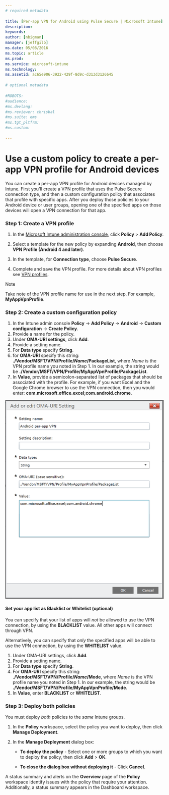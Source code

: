 ```yaml
---
# required metadata

title: [Per-app VPN for Android using Pulse Secure | Microsoft Intune]
description:
keywords:
author: [nbigman]
manager: [jeffgilb]
ms.date: 05/08/2016
ms.topic: article
ms.prod:
ms.service: microsoft-intune
ms.technology:
ms.assetid: ac65e906-3922-429f-8d9c-d313d3126645

# optional metadata

#ROBOTS:
#audience:
#ms.devlang:
#ms.reviewer: chrisbal
#ms.suite: ems
#ms.tgt_pltfrm:
#ms.custom:

---
```


# Use a custom policy to create a per-app VPN profile for Android devices

You can create a per-app VPN profile for Android devices managed by Intune. First you'll create a VPN profile  that uses the Pulse Secure connection type, and then a custom configuration policy that associates that profile with specific apps. After you deploy those policies to your Android device or user groups, opening one of the specified apps on those devices will open a VPN connection for that app. 

### Step 1:  Create a VPN profile

1. In the [Microsoft Intune administration console](https://manage.microsoft.com), click **Policy** > **Add Policy**.
2. Select a template for the new policy by expanding **Android**, then choose **VPN Profile (Android 4 and later)**.

3. In the template, for **Connection type**, choose **Pulse Secure**.
4. Complete and save the VPN profile. For more details about VPN profiles see [VPN profiles](Help%20users%20connect%20to%20their%20work%20using%20VPN%20profiles%20with%20Microsoft%20Intune.md).

> [!NOTE]
Take note of the VPN profile name for use in the next step.	For example, **MyAppVpnProfile**.
   
### Step 2:  Create a custom configuration policy
	
   1. In the Intune admin console **Policy** -> **Add Policy** -> **Android** -> **Custom configuration** -> **Create Policy**.
   2. Provide a name for the policy.
   3. Under **OMA-URI settings**, click **Add**.
   4. Provide a setting name.
   5. For **Data type** specify **String**.
   6. for **OMA-URI** specify this string: **./Vendor/MSFT/VPN/Profile/*Name*/PackageList**, where *Name* is the VPN profile name you noted in Step 1. In our example, the string would be **./Vendor/MSFT/VPN/Profile/MyAppVpnProfile/PackageList**.
   7.	In **Value**, provide a semicolon-separated list of packages that should be associated with the profile.  For example, if you want Excel and the Google Chrome browser to use the VPN connection, then you would enter: **com.microsoft.office.excel;com.android.chrome**.
  

   ![Example Android per-app VPN custom policy](..\media\android_per_app_vpn_oma_uri.png) 
#### Set your app list as Blacklist or Whitelist (optional)
You can specify that your list of apps will *not* be allowed to use the VPN connection, by using the **BLACKLIST** value.  All other apps will connect through VPN.

Alternatively, you can specify that *only* the specified apps will be able to use the VPN connection, by using the **WHITELIST** value.
 

1.	Under OMA-URI settings, click **Add**.
2.	Provide a setting name.
3.	For **Data type** specify **String**.
4.	For **OMA-URI** specify this string: **./Vendor/MSFT/VPN/Profile/*Name*/Mode**, where *Name* is the VPN profile name you noted in Step 1. In our example, the string would be **./Vendor/MSFT/VPN/Profile/MyAppVpnProfile/Mode**.
5.	In **Value**, enter **BLACKLIST** or **WHITELIST**. 


   
### Step 3: Deploy both policies

You must deploy *both* policies to the *same* Intune groups.

   1.  In the **Policy** workspace, select the policy you want to deploy, then click **Manage Deployment**.

2.  In the **Manage Deployment** dialog box:

    -   **To deploy the policy** - Select one or more groups to which you want to deploy the policy, then click **Add** &gt; **OK**.

    -   **To close the dialog box without deploying it** - Click **Cancel**.

A status summary and alerts on the **Overview** page of the **Policy** workspace identify issues with the policy that require your attention. Additionally, a status summary appears in the Dashboard workspace.

